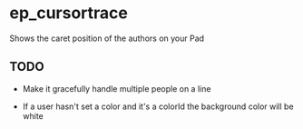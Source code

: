 # ep_cursortrace

Shows the caret position of the authors on your Pad

## TODO

* Make it gracefully handle multiple people on a line

* If a user hasn't set a color and it's a colorId the background color will be white
